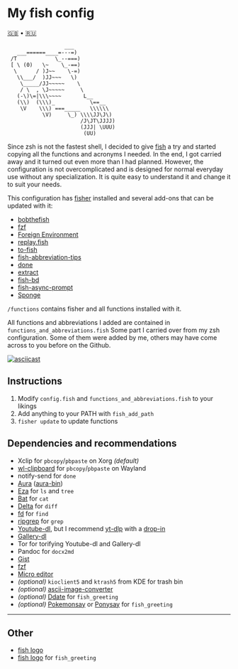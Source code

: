# My fish config
[🇬🇧](https://github.com/Omega9/fish/blob/main/README.md) • [🇷🇺](https://github.com/Omega9/fish/blob/main/README.ru.md)

```
                  ___
   ___======____=---=)
 /T            \_--===)
 [ \ (0)   \~    \_-==)
  \      / )J~~    \-=)
   \\___/  )JJ~~~   \)
    \_____/JJ~~~~~    \
    / \  , \J~~~~~     \
   (-\)\=|\\\~~~~       L__
   (\\)  (\\\)_           \==__
    \V    \\\) ===_____   \\\\\\
           \V)     \_) \\\\JJ\J\)
                       /J\JT\JJJJ)
                       (JJJ| \UUU)
                        (UU)
```

Since zsh is not the fastest shell, I decided to give [fish](https://fishshell.com/) a try and started copying all the functions and acronyms I needed. In the end, I got carried away and it turned out even more than I had planned.
However, the configuration is not overcomplicated and is designed for normal everyday use without any specialization. It is quite easy to understand it and change it to suit your needs.

This configuration has [fisher](https://github.com/jorgebucaran/fisher) installed and several add-ons that can be updated with it:
- [bobthefish](https://github.com/oh-my-fish/theme-bobthefish)
- [fzf](https://github.com/jethrokuan/fzf)
- [Foreign Environment](https://github.com/oh-my-fish/plugin-foreign-env)
- [replay.fish](https://github.com/jorgebucaran/fish-bax)
- [to-fish](https://github.com/joehillen/to-fish)
- [fish-abbreviation-tips](https://github.com/gazorby/fish-abbreviation-tips)
- [done](https://github.com/franciscolourenco/done)
- [extract](https://github.com/oh-my-fish/plugin-extract)
- [fish-bd](https://github.com/0rax/fish-bd)
- [fish-async-prompt](https://github.com/acomagu/fish-async-prompt)
- [Sponge](https://github.com/meaningful-ooo/sponge)

`/functions` contains fisher and all functions installed with it.

All functions and abbreviations I added are contained in `functions_and_abbreviations.fish`
Some part I carried over from my zsh configuration. Some of them were added by me, others may have come across to you before on the Github.

[![asciicast](https://asciinema.org/a/434291.svg)](https://asciinema.org/a/434291)

## Instructions
1. Modify `config.fish` and `functions_and_abbreviations.fish` to your likings
2. Add anything to your PATH with `fish_add_path`
3. `fisher update` to update functions

## Dependencies and recommendations
- Xclip for `pbcopy`/`pbpaste` on Xorg *(default)*
- [wl-clipboard](https://github.com/bugaevc/wl-clipboard) for `pbcopy`/`pbpaste` on Wayland
- notify-send for `done`
- [Aura](https://fosskers.github.io/aura/) ([aura-bin](https://aur.archlinux.org/packages/aura-bin/))
- [Eza](https://eza.rocks) for `ls` and `tree`
- [Bat](https://github.com/sharkdp/bat) for `cat`
- [Delta](https://github.com/dandavison/delta) for `diff`
- [fd](https://github.com/sharkdp/fd) for `find`
- [ripgrep](https://github.com/BurntSushi/ripgrep) for `grep`
- [Youtube-dl](https://youtube-dl.org/), but I recommend [yt-dlp](https://github.com/yt-dlp/yt-dlp) with a [drop-in](https://aur.archlinux.org/packages/yt-dlp-drop-in)
- [Gallery-dl](https://github.com/mikf/gallery-dl)
- Tor for torifying Youtube-dl and Gallery-dl
- Pandoc for `docx2md`
- [Gist](https://github.com/defunkt/gist)
- [fzf](https://github.com/junegunn/fzf)
- [Micro editor](https://micro-editor.github.io/)
- *(optional)* `kioclient5` and `ktrash5` from KDE for trash bin
- *(optional)* [ascii-image-converter](https://github.com/TheZoraiz/ascii-image-converter)
- *(optional)* [Ddate](https://en.wikipedia.org/wiki/Discordian_calendar) for `fish_greeting`
- *(optional)* [Pokemonsay](https://github.com/HRKings/pokemonsay-newgenerations.git) or [Ponysay](https://erkin.party/ponysay/) for `fish_greeting`

* * *
## Other
- [fish logo](https://github.com/fish-shell/fish-shell/issues/114)
- [fish logo](https://github.com/laughedelic/fish_logo) for `fish_greeting`
